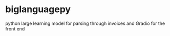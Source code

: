 # biglanguagepy
python large learning model for parsing through invoices and Gradio for the front end
